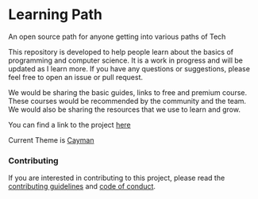 # Learning Path

An open source path for anyone getting into various paths of Tech

This repository is developed to help people learn about the basics of programming and computer science. It is a work in progress and will be updated as I learn more. If you have any questions or suggestions, please feel free to open an issue or pull request.

We would be sharing the basic guides, links to free and premium course. These courses would be recommended by the community and the team. We would also be sharing the resources that we use to learn and grow.

You can find a link to the project [here](https://github.com/users/Darkace01/projects/1)

Current Theme is [Cayman](https://github.com/pages-themes/cayman)

### Contributing

If you are interested in contributing to this project, please read the [contributing guidelines](CONTRIBUTING.md) and [code of conduct](CODE_OF_CONDUCT.md).
